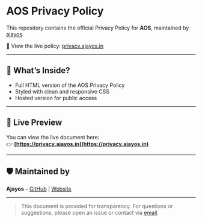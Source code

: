 # AOS Privacy Policy

This repository contains the official Privacy Policy for **AOS**, maintained by [ajayos](https://github.com/ajayos). 

📜 View the live policy: [privacy.ajayos.in](https://privacy.ajayos.in)

---

## 📄 What’s Inside?

- Full HTML version of the AOS Privacy Policy
- Styled with clean and responsive CSS
- Hosted version for public access

---

## 🚀 Live Preview

You can view the live document here:  
👉 **[https://privacy.ajayos.in](https://privacy.ajayos.in)**

---

## 🛡 Maintained by

**Ajayos** – [GitHub](https://github.com/ajayos) | [Website](https://ajayos.in)

---

> This document is provided for transparency. For questions or suggestions, please open an issue or contact via [email](mailto:aos.bot.email@gmail.com).
